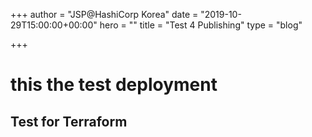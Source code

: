 +++
author = "JSP@HashiCorp Korea"
date = "2019-10-29T15:00:00+00:00"
hero = ""
title = "Test 4 Publishing"
type = "blog"

+++
# this the test deployment

## Test for Terraform